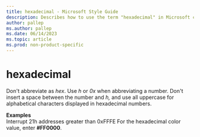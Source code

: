 ```yaml
---
title: hexadecimal - Microsoft Style Guide
description: Describes how to use the term "hexadecimal" in Microsoft content.
author: pallep
ms.author: pallep
ms.date: 06/14/2023
ms.topic: article
ms.prod: non-product-specific
---
```


# hexadecimal

Don't abbreviate as *hex*. Use *h* or *0x* when abbreviating a number. Don't insert a space between the number and *h,* and use all uppercase for alphabetical characters displayed in hexadecimal numbers.

**Examples**  
Interrupt 21h
addresses greater than 0xFFFE
For the hexadecimal color value, enter **#FF0000**.
